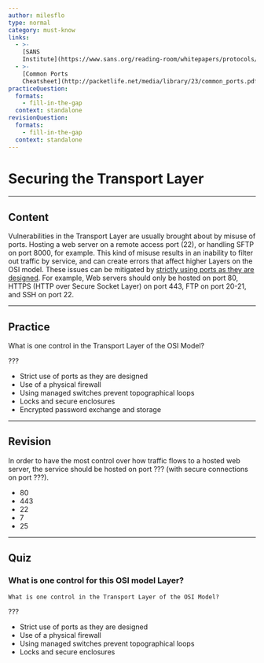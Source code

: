 ```yaml
---
author: milesflo
type: normal
category: must-know
links:
  - >-
    [SANS
    Institute](https://www.sans.org/reading-room/whitepapers/protocols/applying-osi-layer-network-model-information-security-1309){website}
  - >-
    [Common Ports
    Cheatsheet](http://packetlife.net/media/library/23/common_ports.pdf){website}
practiceQuestion:
  formats:
    - fill-in-the-gap
  context: standalone
revisionQuestion:
  formats:
    - fill-in-the-gap
  context: standalone
---
```


# Securing the Transport Layer


---

## Content

Vulnerabilities in the Transport Layer are usually brought about by misuse of ports. Hosting a web server on a remote access port (22), or handling SFTP on port 8000, for example. This kind of misuse results in an inability to filter out traffic by service, and can create errors that affect higher Layers on the OSI model. These issues can be mitigated by [strictly using ports as they are designed](http://packetlife.net/media/library/23/common_ports.pdf). For example, Web servers should only be hosted on port 80, HTTPS (HTTP over Secure Socket Layer) on port 443, FTP on port 20-21, and SSH on port 22.


---

## Practice

What is one control in the Transport Layer of the OSI Model?

???

- Strict use of ports as they are designed
- Use of a physical firewall
- Using managed switches prevent topographical loops
- Locks and secure enclosures
- Encrypted password exchange and storage


---

## Revision

In order to have the most control over how traffic flows to a hosted web server, the service should be hosted on port ??? (with secure connections on port ???).

- 80
- 443
- 22
- 7
- 25


---

## Quiz

### What is one control for this OSI model Layer?


```plain-text
What is one control in the Transport Layer of the OSI Model?
```

 ???

- Strict use of ports as they are designed
- Use of a physical firewall
- Using managed switches prevent topographical loops
- Locks and secure enclosures
